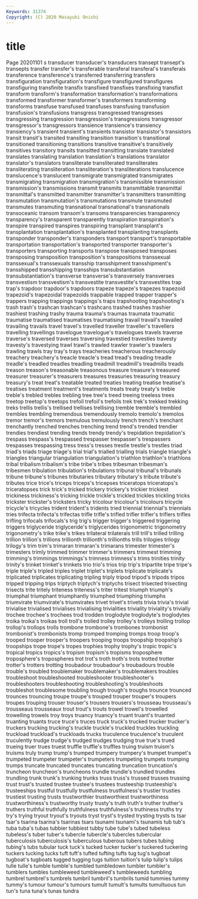 ```yaml
---
Keywords: 31374
Copyright: (C) 2020 Masayuki Onishi
---
```


# title
Page 20201101
s transducer
transducer's transducers transept transept's transepts transfer transfer's transferable transferal transferal's
transferals transference transference's transferred transferring transfers transfiguration transfiguration's transfigure transfigured
transfigures transfiguring transfinite transfix transfixed transfixes transfixing transfixt transform transform's
transformation transformation's transformations transformed transformer transformer's transformers transforming transforms transfuse
transfused transfuses transfusing transfusion transfusion's transfusions transgress transgressed transgresses transgressing
transgression transgression's transgressions transgressor transgressor's transgressors transience transience's transiency transiency's
transient transient's transients transistor transistor's transistors transit transit's transited transiting
transition transition's transitional transitioned transitioning transitions transitive transitive's transitively transitives
transitory transits transitted transitting translate translated translates translating translation translation's
translations translator translator's translators transliterate transliterated transliterates transliterating transliteration transliteration's
transliterations translucence translucence's translucent transmigrate transmigrated transmigrates transmigrating transmigration transmigration's
transmissible transmission transmission's transmissions transmit transmits transmittable transmittal transmittal's transmitted
transmitter transmitter's transmitters transmitting transmutation transmutation's transmutations transmute transmuted transmutes
transmuting transnational transnational's transnationals transoceanic transom transom's transoms transparencies transparency
transparency's transparent transparently transpiration transpiration's transpire transpired transpires transpiring transplant
transplant's transplantation transplantation's transplanted transplanting transplants transponder transponder's transponders transport
transport's transportable transportation transportation's transported transporter transporter's transporters transporting transports
transpose transposed transposes transposing transposition transposition's transpositions transsexual transsexual's transsexuals
transship transshipment transshipment's transshipped transshipping transships transubstantiation transubstantiation's transverse transverse's
transversely transverses transvestism transvestism's transvestite transvestite's transvestites trap trap's trapdoor
trapdoor's trapdoors trapeze trapeze's trapezes trapezoid trapezoid's trapezoidal trapezoids trappable
trapped trapper trapper's trappers trapping trappings trappings's traps trapshooting trapshooting's
trash trash's trashcan trashcan's trashcans trashed trashes trashier trashiest trashing
trashy trauma trauma's traumas traumata traumatic traumatise traumatised traumatises traumatising
travail travail's travailed travailing travails travel travel's travelled traveller traveller's
travellers travelling travellings travelogue travelogue's travelogues travels traverse traverse's traversed
traverses traversing travestied travesties travesty travesty's travestying trawl trawl's trawled
trawler trawler's trawlers trawling trawls tray tray's trays treacheries treacherous
treacherously treachery treachery's treacle treacle's tread tread's treading treadle treadle's
treadled treadles treadling treadmill treadmill's treadmills treads treason treason's treasonable
treasonous treasure treasure's treasured treasurer treasurer's treasurers treasures treasuries treasuring
treasury treasury's treat treat's treatable treated treaties treating treatise treatise's
treatises treatment treatment's treatments treats treaty treaty's treble treble's trebled
trebles trebling tree tree's treed treeing treeless trees treetop treetop's
treetops trefoil trefoil's trefoils trek trek's trekked trekking treks trellis
trellis's trellised trellises trellising tremble tremble's trembled trembles trembling tremendous
tremendously tremolo tremolo's tremolos tremor tremor's tremors tremulous tremulously trench
trench's trenchant trenchantly trenched trenches trenching trend trend's trended trendier
trendies trendiest trending trends trendy trendy's trepidation trepidation's trespass trespass's
trespassed trespasser trespasser's trespassers trespasses trespassing tress tress's tresses trestle
trestle's trestles triad triad's triads triage triage's trial trial's trialled
trialling trials triangle triangle's triangles triangular triangulation triangulation's triathlon triathlon's
triathlons tribal tribalism tribalism's tribe tribe's tribes tribesman tribesman's tribesmen
tribulation tribulation's tribulations tribunal tribunal's tribunals tribune tribune's tribunes tributaries
tributary tributary's tribute tribute's tributes trice trice's triceps triceps's tricepses
triceratops triceratops's triceratopses trick trick's tricked trickery trickery's trickier trickiest
trickiness trickiness's tricking trickle trickle's trickled trickles trickling tricks trickster
trickster's tricksters tricky tricolour tricolour's tricolours tricycle tricycle's tricycles trident
trident's tridents tried triennial triennial's triennials tries trifecta trifecta's trifectas
trifle trifle's trifled trifler trifler's triflers trifles trifling trifocals trifocals's
trig trig's trigger trigger's triggered triggering triggers triglyceride triglyceride's triglycerides
trigonometric trigonometry trigonometry's trike trike's trikes trilateral trilaterals trill trill's
trilled trilling trillion trillion's trillions trillionth trillionth's trillionths trills trilogies
trilogy trilogy's trim trim's trimaran trimaran's trimarans trimester trimester's trimesters
trimly trimmed trimmer trimmer's trimmers trimmest trimming trimming's trimmings trimmings's
trimness trimness's trims trinities trinity trinity's trinket trinket's trinkets trio
trio's trios trip trip's tripartite tripe tripe's triple triple's tripled
triples triplet triplet's triplets triplicate triplicate's triplicated triplicates triplicating tripling
triply tripod tripod's tripods tripos tripped tripping trips triptych triptych's
triptychs trisect trisected trisecting trisects trite tritely triteness triteness's triter
tritest triumph triumph's triumphal triumphant triumphantly triumphed triumphing triumphs triumvirate
triumvirate's triumvirates trivet trivet's trivets trivia trivia's trivial trivialise trivialised
trivialises trivialising trivialities triviality triviality's trivially trochee trochee's trochees trod
trodden troglodyte troglodyte's troglodytes troika troika's troikas troll troll's trolled
trolley trolley's trolleys trolling trollop trollop's trollops trolls trombone trombone's
trombones trombonist trombonist's trombonists tromp tromped tromping tromps troop troop's
trooped trooper trooper's troopers trooping troops troopship troopship's troopships trope
trope's tropes trophies trophy trophy's tropic tropic's tropical tropics tropics's
tropism tropism's tropisms troposphere troposphere's tropospheres trot trot's troth troth's
trots trotted trotter trotter's trotters trotting troubadour troubadour's troubadours trouble
trouble's troubled troublemaker troublemaker's troublemakers troubles troubleshoot troubleshooted troubleshooter troubleshooter's
troubleshooters troubleshooting troubleshooting's troubleshoots troubleshot troublesome troubling trough trough's troughs
trounce trounced trounces trouncing troupe troupe's trouped trouper trouper's troupers
troupes trouping trouser trouser's trousers trousers's trousseau trousseau's trousseaus trousseaux
trout trout's trouts trowel trowel's trowelled trowelling trowels troy troys
truancy truancy's truant truant's truanted truanting truants truce truce's truces
truck truck's trucked trucker trucker's truckers trucking trucking's truckle truckle's
truckled truckles truckling truckload truckload's truckloads trucks truculence truculence's truculent
truculently trudge trudge's trudged trudges trudging true true's trued trueing
truer trues truest truffle truffle's truffles truing truism truism's truisms
truly trump trump's trumped trumpery trumpery's trumpet trumpet's trumpeted trumpeter
trumpeter's trumpeters trumpeting trumpets trumping trumps truncate truncated truncates truncating
truncation truncation's truncheon truncheon's truncheons trundle trundle's trundled trundles trundling
trunk trunk's trunking trunks truss truss's trussed trusses trussing trust
trust's trusted trustee trustee's trustees trusteeship trusteeship's trusteeships trustful trustfully
trustfulness trustfulness's trustier trusties trustiest trusting trusts trustworthier trustworthiest trustworthiness
trustworthiness's trustworthy trusty trusty's truth truth's truther truther's truthers truthful
truthfully truthfulness truthfulness's truthiness truths try try's trying tryout tryout's
tryouts tryst tryst's trysted trysting trysts ts tsar tsar's tsarina
tsarina's tsarinas tsars tsunami tsunami's tsunamis tub tub's tuba tuba's
tubas tubbier tubbiest tubby tube tube's tubed tubeless tubeless's tuber
tuber's tubercle tubercle's tubercles tubercular tuberculosis tuberculosis's tuberculous tuberous tubers
tubes tubing tubing's tubs tubular tuck tuck's tucked tucker tucker's
tuckered tuckering tuckers tucking tucks tuft tuft's tufted tufting tufts
tug tug's tugboat tugboat's tugboats tugged tugging tugs tuition tuition's
tulip tulip's tulips tulle tulle's tumble tumble's tumbled tumbledown tumbler
tumbler's tumblers tumbles tumbleweed tumbleweed's tumbleweeds tumbling tumbrel tumbrel's tumbrels
tumbril tumbril's tumbrils tumid tummies tummy tummy's tumour tumour's tumours
tumult tumult's tumults tumultuous tun tun's tuna tuna's tunas tundra
